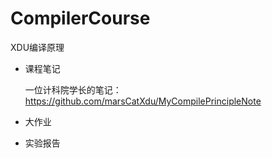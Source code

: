 # CompilerCourse
 XDU编译原理

- 课程笔记

  一位计科院学长的笔记：https://github.com/marsCatXdu/MyCompilePrincipleNote

- 大作业

- 实验报告



